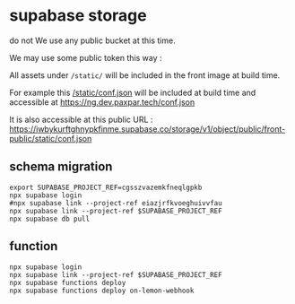 # supabase storage

do not We use any public bucket at this time.

We may use some public token this way :

All assets under `/static/` will be included in the front image at build time.

For example this [/static/conf.json](https://iwbykurftghnypkfinme.supabase.co/storage/v1/object/public/front-public/static/conf.json)
will be included at build time and accessible at https://ng.dev.paxpar.tech/conf.json


It is also accessible at this public URL : https://iwbykurftghnypkfinme.supabase.co/storage/v1/object/public/front-public/static/conf.json


## schema migration

```shell
export SUPABASE_PROJECT_REF=cgsszvazemkfneqlgpkb
npx supabase login
#npx supabase link --project-ref eiazjrfkvoeghuivvfau
npx supabase link --project-ref $SUPABASE_PROJECT_REF
npx supabase db pull
```

## function

```shell
npx supabase login
npx supabase link --project-ref $SUPABASE_PROJECT_REF
npx supabase functions deploy
npx supabase functions deploy on-lemon-webhook

```